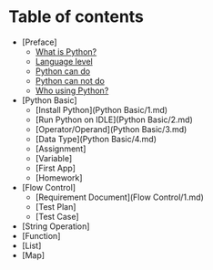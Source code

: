 # Table of contents

* [Preface]
    * [What is Python?](Preface/1.md)
    * [Language level](Preface/2.md)
    * [Python can do](Preface/3.md)
    * [Python can not do](Preface/4.md)
    * [Who using Python?](Preface/5.md)
* [Python Basic]
    * [Install Python](Python Basic/1.md)
    * [Run Python on IDLE](Python Basic/2.md)
    * [Operator/Operand](Python Basic/3.md)
    * [Data Type](Python Basic/4.md)
    * [Assignment]
    * [Variable]
    * [First App]
    * [Homework]
* [Flow Control]
    * [Requirement Document](Flow Control/1.md)
    * [Test Plan]
    * [Test Case]
* [String Operation]
* [Function]
* [List]
* [Map]


